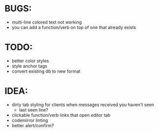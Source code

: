 BUGS:
=====

* multi-line colored text not working
* you can add a function/verb on top of one that already exists

TODO:
=====

* better color styles
* style anchor tags
* convert existing db to new format

IDEA:
=====

* dirty tab styling for clients when messages received you haven't seen
  * last seen line?
* clickable function/verb links that open editor tab
* codemirror linting
* better alert/confirm?
